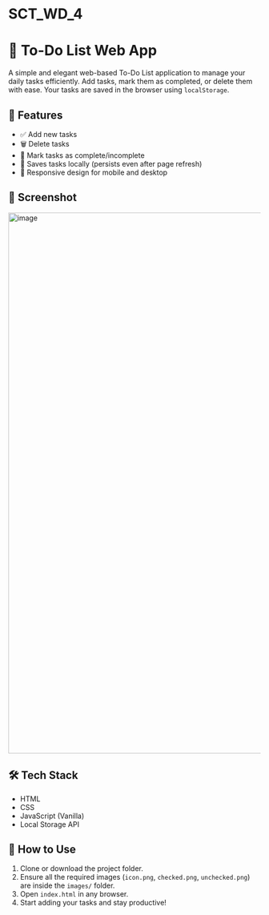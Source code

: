 # SCT_WD_4

# 📝 To-Do List Web App

A simple and elegant web-based To-Do List application to manage your daily tasks efficiently. Add tasks, mark them as completed, or delete them with ease. Your tasks are saved in the browser using `localStorage`.

## 🚀 Features

- ✅ Add new tasks
- 🗑️ Delete tasks
- 📌 Mark tasks as complete/incomplete
- 💾 Saves tasks locally (persists even after page refresh)
- 📱 Responsive design for mobile and desktop

## 📸 Screenshot

<img width="1920" height="1080" alt="image" src="https://github.com/user-attachments/assets/a1000ec7-9f19-47ac-b653-f4fed0f819bf" />


## 🛠️ Tech Stack

- HTML
- CSS
- JavaScript (Vanilla)
- Local Storage API

## 🧪 How to Use

1. Clone or download the project folder.
2. Ensure all the required images (`icon.png`, `checked.png`, `unchecked.png`) are inside the `images/` folder.
3. Open `index.html` in any browser.
4. Start adding your tasks and stay productive!
